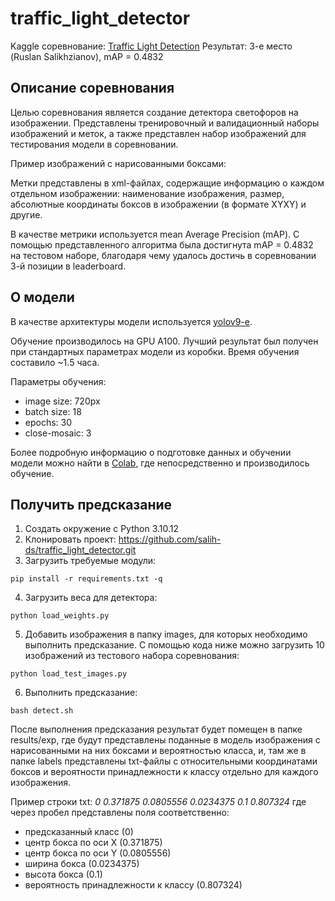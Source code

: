 # traffic_light_detector
Kaggle соревнование:  [Traffic Light Detection](https://www.kaggle.com/competitions/traffic-light-detection-and-classification/overview)
Результат: 3-е место (Ruslan Salikhzianov), mAP = 0.4832

## Описание соревнования
Целью соревнования является создание детектора светофоров на изображении. Представлены тренировочный и валидационный наборы изображений и меток, а также представлен набор изображений для тестирования модели в соревновании.

Пример изображений с нарисованными боксами:

Метки представлены в xml-файлах, содержащие информацию о каждом отдельном изображении: наименование изображения, размер, абсолютные координаты боксов в изображении (в формате XYXY) и другие.

В качестве метрики используется mean Average Precision (mAP). С помощью представленного алгоритма была достигнута mAP = 0.4832 на тестовом наборе, благодаря чему удалось достичь в соревновании 3-й позиции в leaderboard.

## О модели
В качестве архитектуры модели используется [yolov9-e](https://github.com/WongKinYiu/yolov9/tree/93f1a2829870a37b306115012f34804017cba01b).  

Обучение производилось на GPU A100. Лучший результат был получен при стандартных параметрах модели из коробки. Время обучения составило ~1.5 часа.

Параметры обучения:
- image size: 720px
- batch size: 18
- epochs: 30
- close-mosaic: 3

Более подробную информацию о подготовке данных и обучении модели можно найти в [Colab](https://colab.research.google.com/drive/1kPhc_eBkDdBJc-jSKbmOh-BMcxfJA3ra?usp=sharing), где непосредственно и производилось обучение.

## Получить предсказание
1. Создать окружение с Python 3.10.12
2. Клонировать проект: https://github.com/salih-ds/traffic_light_detector.git
3. Загрузить требуемые модули:
```
pip install -r requirements.txt -q
```
4. Загрузить веса для детектора:
```
python load_weights.py
```
5. Добавить изображения в папку images, для которых необходимо выполнить предсказание. С помощью кода ниже можно загрузить 10 изображений из тестового набора соревнования:
```
python load_test_images.py
```
6. Выполнить предсказание:
```
bash detect.sh
```

После выполнения предсказания результат будет помещен в папке results/exp, где будут представлены поданные в модель изображения с нарисованными на них боксами и вероятностью класса, и, там же в папке labels представлены txt-файлы с относительными координатами боксов и вероятности принадлежности к классу отдельно для каждого изображения.

Пример строки txt:
*0 0.371875 0.0805556 0.0234375 0.1 0.807324*
где через пробел представлены поля соответственно:
- предсказанный класс (0)
- центр бокса по оси X (0.371875)
- центр бокса по оси Y (0.0805556)
- ширина бокса (0.0234375)
- высота бокса (0.1)
- вероятность принадлежности к классу (0.807324)